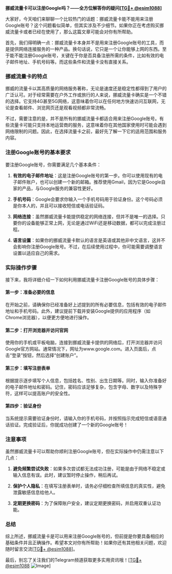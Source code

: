 **挪威流量卡可以注册Google吗？——全方位解答你的疑问[[TG💪+ @esim1088](https://t.me/s/esim1088)]**

大家好，今天咱们来聊聊一个比较热门的话题：挪威流量卡能不能用来注册Google账号？这个问题看似简单，但其实涉及不少细节。如果你正在考虑购买挪威流量卡或者已经在使用了，那么这篇文章可能会对你有所帮助。

首先，我们得明确一点：挪威流量卡本身并不是用来注册Google账号的工具，而是提供网络连接服务的一种产品。换句话说，它只是一个让你能够上网的东西。至于能不能注册Google账号，关键在于你是否具备注册所需的条件，比如有效的电子邮件地址、手机号码等。而这些条件和流量卡没有直接关系。

### 挪威流量卡的特点

挪威的流量卡以其高质量的网络服务著称，无论是速度还是稳定性都得到了用户的广泛认可。对于经常需要在户外工作或旅行的人来说，挪威流量卡确实是一个不错的选择。它支持4G甚至5G网络，这意味着你可以在任何地方快速访问互联网，无论是查看邮件、浏览网页还是观看视频都非常流畅。

不过，需要注意的是，并不是所有的挪威流量卡都适合用来注册Google账号。有些流量卡可能只支持本地运营商的服务，这意味着你在其他国家使用时可能会遇到网络限制的问题。因此，在选择流量卡之前，最好先了解一下它的适用范围和服务内容。

### 注册Google账号的基本要求

要注册Google账号，你需要满足几个基本条件：

1. **有效的电子邮件地址**：这是注册Google账号的第一步。你可以使用现有的电子邮件账户，也可以创建一个新的邮箱。推荐使用Gmail，因为它是Google自家的产品，与Google服务的兼容性更好。

2. **手机号码**：Google会要求你输入一个手机号码用于验证身份。这个号码必须是你本人的，并且可以接收短信或电话验证码。

3. **网络连接**：虽然挪威流量卡能提供稳定的网络连接，但并不是唯一的选择。只要你的设备能够正常上网，无论是通过WiFi还是移动数据，都可以完成注册过程。

4. **语言设置**：如果你的挪威流量卡默认的语言是英语或其他非中文语言，这并不会影响你注册Google账号。不过，在后续使用过程中，你可能需要调整语言设置以适应自己的需求。

### 实际操作步骤

接下来，我将详细介绍一下如何利用挪威流量卡注册Google账号的具体步骤：

#### 第一步：准备必要的信息
在开始之前，请确保你已经准备好上述提到的所有必要信息，包括有效的电子邮件地址和手机号码。此外，建议提前下载并安装Google提供的应用程序（如Chrome浏览器），以便更方便地进行操作。

#### 第二步：打开浏览器并访问官网
使用你的手机或平板电脑，连接到挪威流量卡提供的网络后，打开浏览器并访问Google官方网站。通常情况下，网址为www.google.com。进入页面后，点击“登录”按钮，然后选择“创建账户”。

#### 第三步：填写注册表单
根据提示逐步填写个人信息，包括姓名、性别、出生日期等。同时，输入你准备好的电子邮件地址和密码。记住，密码应该足够复杂，包含字母、数字以及特殊字符，这样可以提高账户的安全性。

#### 第四步：验证身份
当系统提示需要验证身份时，请输入你的手机号码，并按照指示完成短信或语音通话验证。完成验证后，你就成功创建了一个新的Google账号！

### 注意事项

虽然挪威流量卡可以帮助你顺利注册Google账号，但在实际操作中仍需注意以下几点：

1. **避免频繁尝试失败**：如果多次尝试都无法成功注册，可能是由于网络不稳定或输入信息有误。此时，建议暂时停止操作，稍后再试。

2. **保护个人隐私**：在填写注册表单时，请务必仔细检查所填信息的真实性，避免泄露敏感信息给他人。

3. **定期更换密码**：为了保障账户安全，建议定期更换密码，并启用双重认证功能。

### 总结

综上所述，挪威流量卡是可以用来注册Google账号的，但前提是你要具备相应的基础条件并且正确操作。希望本文对你有所帮助！如果你还有其他相关问题，欢迎随时留言交流[[TG💪+ @esim1088](https://t.me/s/esim1088)]。

最后，别忘了关注我们的Telegram频道获取更多实用资讯哦！[[TG💪+ @esim1088](https://t.me/s/esim1088) ![Image](https://i.postimg.cc/4NQfJmqS/Snipaste-2025-05-13-00-14-12.png)]